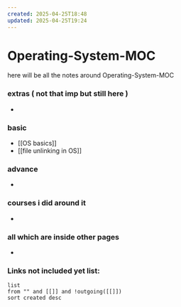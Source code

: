 ```yaml
---
created: 2025-04-25T18:48
updated: 2025-04-25T19:24
---
```


# Operating-System-MOC

here will be all the notes around Operating-System-MOC


### extras ( not that imp but still here )

- 

### basic

- [[OS basics]]
- [[file unlinking in OS]]

### advance

- 


### courses i did around it

- 


### all which are inside other pages

- 


### **Links not included yet list:**
```dataview
list
from "" and [[]] and !outgoing([[]])
sort created desc
```

